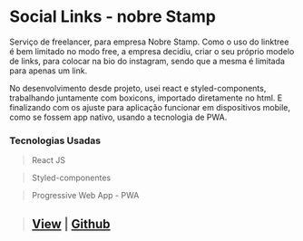 # Social Links - nobre Stamp

Serviço de freelancer, para empresa Nobre Stamp. Como o uso do linktree é bem limitado no modo free, a empresa decidiu, criar o seu próprio modelo de links,
para colocar na bio do instagram, sendo que a mesma é limitada para apenas um link.

No desenvolvimento desde projeto, usei react e styled-components, trabalhando juntamente com boxicons, importado diretamente no html. E finalizando com os ajuste
para aplicação funcionar em dispositivos mobile, como se fossem app nativo, usando a tecnologia de PWA.

### Tecnologias Usadas
> React JS

> Styled-componentes

> Progressive Web App - PWA 


>## [View](https://dancing-crisp-ee6b2a.netlify.app) | [Github](https://github.com/WellingtonSilva12/nobre-links)

